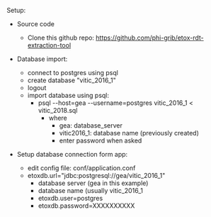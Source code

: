Setup:
* Source code
    * Clone this github repo: https://github.com/phi-grib/etox-rdt-extraction-tool
* Database import:
    * connect to postgres using psql
    * create database "vitic_2016_1"
    * logout
    * import database using psql:
        * psql --host=gea --username=postgres vitic_2016_1 < vitic_2018.sql
			* where
		        * gea: database_server
                * vitic2016_1: database name (previously created)
			    * enter password when asked

* Setup database connection form app:
    * edit config file: conf/application.conf
    * etoxdb.url="jdbc:postgresql://gea/vitic_2016_1"
        * database server (gea in this example)
	    * database name (usually vitic_2016_1
	    * etoxdb.user=postgres
	    * etoxdb.password=XXXXXXXXXX

